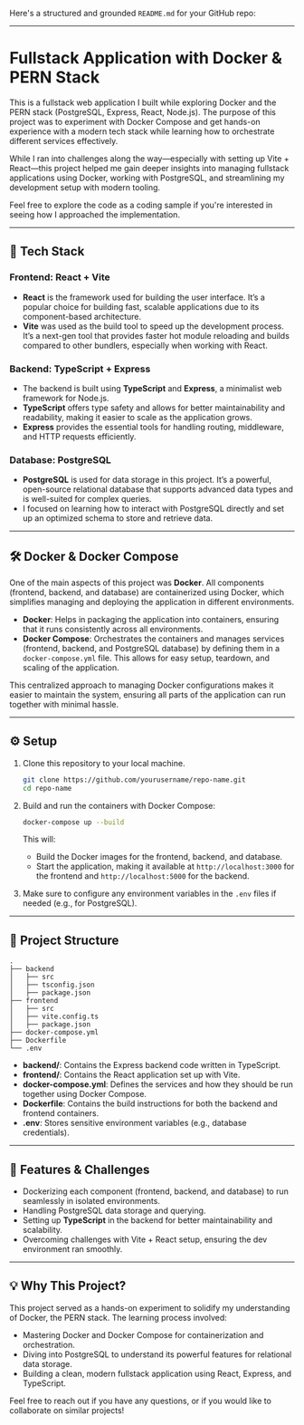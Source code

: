 Here's a structured and grounded `README.md` for your GitHub repo:

---

# Fullstack Application with Docker & PERN Stack

This is a fullstack web application I built while exploring Docker and the PERN stack (PostgreSQL, Express, React, Node.js). The purpose of this project was to experiment with Docker Compose and get hands-on experience with a modern tech stack while learning how to orchestrate different services effectively. 

While I ran into challenges along the way—especially with setting up Vite + React—this project helped me gain deeper insights into managing fullstack applications using Docker, working with PostgreSQL, and streamlining my development setup with modern tooling.

Feel free to explore the code as a coding sample if you're interested in seeing how I approached the implementation.

---

## 🚀 Tech Stack

### **Frontend**: React + Vite
- **React** is the framework used for building the user interface. It’s a popular choice for building fast, scalable applications due to its component-based architecture.
- **Vite** was used as the build tool to speed up the development process. It’s a next-gen tool that provides faster hot module reloading and builds compared to other bundlers, especially when working with React.

### **Backend**: TypeScript + Express
- The backend is built using **TypeScript** and **Express**, a minimalist web framework for Node.js. 
- **TypeScript** offers type safety and allows for better maintainability and readability, making it easier to scale as the application grows.
- **Express** provides the essential tools for handling routing, middleware, and HTTP requests efficiently.

### **Database**: PostgreSQL
- **PostgreSQL** is used for data storage in this project. It’s a powerful, open-source relational database that supports advanced data types and is well-suited for complex queries.
- I focused on learning how to interact with PostgreSQL directly and set up an optimized schema to store and retrieve data.

---

## 🛠️ Docker & Docker Compose

One of the main aspects of this project was **Docker**. All components (frontend, backend, and database) are containerized using Docker, which simplifies managing and deploying the application in different environments.

- **Docker**: Helps in packaging the application into containers, ensuring that it runs consistently across all environments.
- **Docker Compose**: Orchestrates the containers and manages services (frontend, backend, and PostgreSQL database) by defining them in a `docker-compose.yml` file. This allows for easy setup, teardown, and scaling of the application.

This centralized approach to managing Docker configurations makes it easier to maintain the system, ensuring all parts of the application can run together with minimal hassle.

---

## ⚙️ Setup

1. Clone this repository to your local machine.
   ```bash
   git clone https://github.com/yourusername/repo-name.git
   cd repo-name
   ```

2. Build and run the containers with Docker Compose:
   ```bash
   docker-compose up --build
   ```

   This will:
   - Build the Docker images for the frontend, backend, and database.
   - Start the application, making it available at `http://localhost:3000` for the frontend and `http://localhost:5000` for the backend.

3. Make sure to configure any environment variables in the `.env` files if needed (e.g., for PostgreSQL).

---

## 📂 Project Structure

```
.
├── backend
│   ├── src
│   ├── tsconfig.json
│   ├── package.json
├── frontend
│   ├── src
│   ├── vite.config.ts
│   ├── package.json
├── docker-compose.yml
├── Dockerfile
└── .env
```

- **backend/**: Contains the Express backend code written in TypeScript.
- **frontend/**: Contains the React application set up with Vite.
- **docker-compose.yml**: Defines the services and how they should be run together using Docker Compose.
- **Dockerfile**: Contains the build instructions for both the backend and frontend containers.
- **.env**: Stores sensitive environment variables (e.g., database credentials).

---

## 🤖 Features & Challenges

- Dockerizing each component (frontend, backend, and database) to run seamlessly in isolated environments.
- Handling PostgreSQL data storage and querying.
- Setting up **TypeScript** in the backend for better maintainability and scalability.
- Overcoming challenges with Vite + React setup, ensuring the dev environment ran smoothly.

---

## 💡 Why This Project?

This project served as a hands-on experiment to solidify my understanding of Docker, the PERN stack. The learning process involved:
- Mastering Docker and Docker Compose for containerization and orchestration.
- Diving into PostgreSQL to understand its powerful features for relational data storage.
- Building a clean, modern fullstack application using React, Express, and TypeScript.



Feel free to reach out if you have any questions, or if you would like to collaborate on similar projects!
